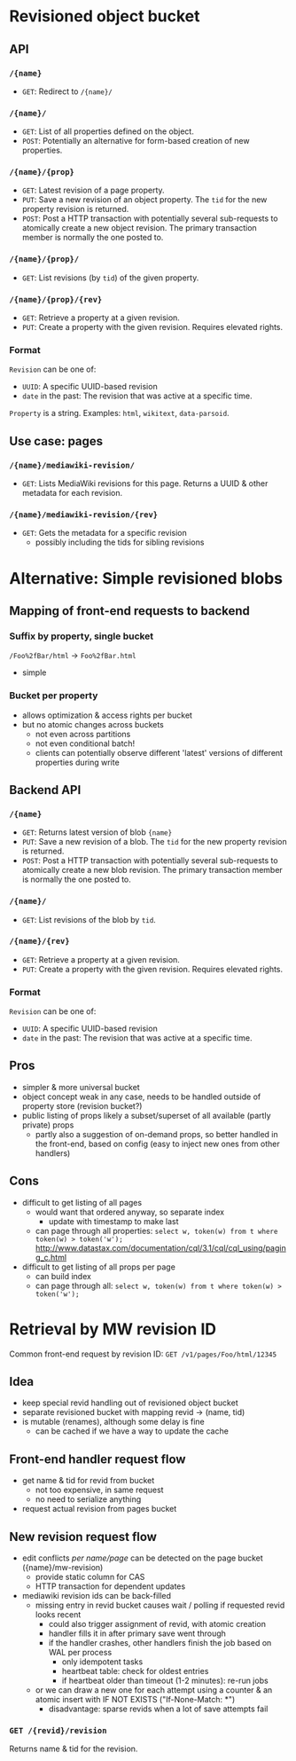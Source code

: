 # Revisioned object bucket
## API

### `/{name}`
- `GET`: Redirect to `/{name}/`

### `/{name}/`
- `GET`: List of all properties defined on the object.
- `POST`: Potentially an alternative for form-based creation of new
  properties.

### `/{name}/{prop}`
- `GET`: Latest revision of a page property.
- `PUT`: Save a new revision of an object property. The `tid` for the new
  property revision is returned.
- `POST`: Post a HTTP transaction with potentially several sub-requests to
  atomically create a new object revision. The primary transaction member is
  normally the one posted to.

### `/{name}/{prop}/`
- `GET`: List revisions (by `tid`) of the given property.

### `/{name}/{prop}/{rev}`
- `GET`: Retrieve a property at a given revision. 
- `PUT`: Create a property with the given revision. Requires elevated rights.

### Format
`Revision` can be one of:
- `UUID`: A specific UUID-based revision
- `date` in the past: The revision that was active at a specific time.

`Property` is a string. Examples: `html`, `wikitext`, `data-parsoid`.


## Use case: pages

### `/{name}/mediawiki-revision/`
- `GET`: Lists MediaWiki revisions for this page. Returns a UUID & other
  metadata for each revision.

### `/{name}/mediawiki-revision/{rev}`
- `GET`: Gets the metadata for a specific revision
    - possibly including the tids for sibling revisions

# Alternative: Simple revisioned blobs
## Mapping of front-end requests to backend
### Suffix by property, single bucket
`/Foo%2fBar/html` -> `Foo%2fBar.html`
- simple
### Bucket per property
- allows optimization & access rights per bucket
- but no atomic changes across buckets
    - not even across partitions
    - not even conditional batch!
    - clients can potentially observe different 'latest' versions of different
      properties during write

## Backend API

### `/{name}`
- `GET`: Returns latest version of blob `{name}`
- `PUT`: Save a new revision of a blob. The `tid` for the new property
  revision is returned.
- `POST`: Post a HTTP transaction with potentially several sub-requests to
  atomically create a new blob revision. The primary transaction member is
  normally the one posted to.

### `/{name}/`
- `GET`: List revisions of the blob by `tid`.

### `/{name}/{rev}`
- `GET`: Retrieve a property at a given revision. 
- `PUT`: Create a property with the given revision. Requires elevated rights.

### Format
`Revision` can be one of:
- `UUID`: A specific UUID-based revision
- `date` in the past: The revision that was active at a specific time.

## Pros
- simpler & more universal bucket
- object concept weak in any case, needs to be handled outside of property
  store (revision bucket?)
- public listing of props likely a subset/superset of all available (partly
  private) props
    - partly also a suggestion of on-demand props, so better handled in the
      front-end, based on config (easy to inject new ones from other handlers)
## Cons
- difficult to get listing of all pages
    - would want that ordered anyway, so separate index
        - update with timestamp to make last 
    - can page through all properties: 
      `select w, token(w) from t where token(w) > token('w');`
      http://www.datastax.com/documentation/cql/3.1/cql/cql_using/paging_c.html
- difficult to get listing of all props per page
    - can build index
    - can page through all: 
      `select w, token(w) from t where token(w) > token('w');`

# Retrieval by MW revision ID
Common front-end request by revision ID: `GET /v1/pages/Foo/html/12345`

## Idea
- keep special revid handling out of revisioned object bucket
- separate revisioned bucket with mapping revid -> (name, tid)
- is mutable (renames), although some delay is fine
    - can be cached if we have a way to update the cache

## Front-end handler request flow
- get name & tid for revid from bucket
    - not too expensive, in same request
    - no need to serialize anything
- request actual revision from pages bucket

## New revision request flow
- edit conflicts *per name/page* can be detected on the page bucket
  ({name}/mw-revision)
    - provide static column for CAS
    - HTTP transaction for dependent updates
- mediawiki revision ids can be back-filled
    - missing entry in revid bucket causes wait / polling if requested revid
      looks recent
        - could also trigger assignment of revid, with atomic creation
        - handler fills it in after primary save went through
        - if the handler crashes, other handlers finish the job based on WAL per
          process
            - only idempotent tasks
            - heartbeat table: check for oldest entries
            - if heartbeat older than timeout (1-2 minutes): re-run jobs
    - or we can draw a new one for each attempt using a counter & an atomic
      insert with IF NOT EXISTS ("If-None-Match: *")
        - disadvantage: sparse revids when a lot of save attempts fail

### `GET /{revid}/revision`
Returns name & tid for the revision.
